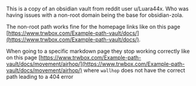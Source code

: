 This is a copy of an obsidian vault from reddit user u/Luara44x. Who was having issues with a non-root domain being the base for obsidian-zola. 

The non-root path works fine for the homepage links like on this page [https://www.trwbox.com/Example-path-vault/docs/](https://www.trwbox.com/Example-path-vault/docs/).

When going to a specific markdown page they stop working correctly like on this page [https://www.trwbox.com/Example-path-vault/docs/movement/airhop/](https://www.trwbox.com/Example-path-vault/docs/movement/airhop/) where `wallhop` does not have the correct path leading to a 404 error

